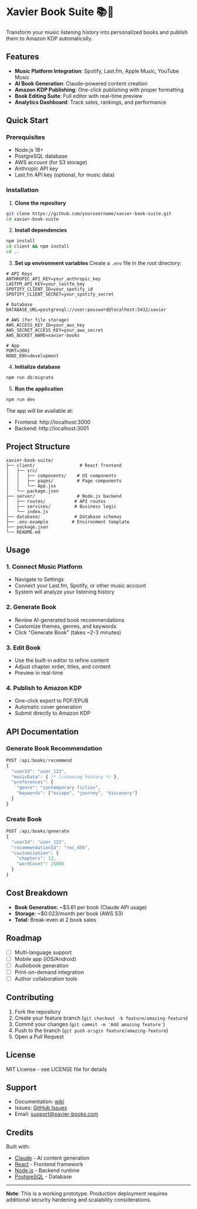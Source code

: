 # Xavier Book Suite 📚🎵

Transform your music listening history into personalized books and publish them to Amazon KDP automatically.

## Features

- **Music Platform Integration**: Spotify, Last.fm, Apple Music, YouTube Music
- **AI Book Generation**: Claude-powered content creation
- **Amazon KDP Publishing**: One-click publishing with proper formatting
- **Book Editing Suite**: Full editor with real-time preview
- **Analytics Dashboard**: Track sales, rankings, and performance

## Quick Start

### Prerequisites
- Node.js 18+
- PostgreSQL database
- AWS account (for S3 storage)
- Anthropic API key
- Last.fm API key (optional, for music data)

### Installation

1. **Clone the repository**
```bash
git clone https://github.com/yourusername/xavier-book-suite.git
cd xavier-book-suite
```

2. **Install dependencies**
```bash
npm install
cd client && npm install
cd ..
```

3. **Set up environment variables**
Create a `.env` file in the root directory:
```env
# API Keys
ANTHROPIC_API_KEY=your_anthropic_key
LASTFM_API_KEY=your_lastfm_key
SPOTIFY_CLIENT_ID=your_spotify_id
SPOTIFY_CLIENT_SECRET=your_spotify_secret

# Database
DATABASE_URL=postgresql://user:password@localhost:5432/xavier

# AWS (for file storage)
AWS_ACCESS_KEY_ID=your_aws_key
AWS_SECRET_ACCESS_KEY=your_aws_secret
AWS_BUCKET_NAME=xavier-books

# App
PORT=3001
NODE_ENV=development
```

4. **Initialize database**
```bash
npm run db:migrate
```

5. **Run the application**
```bash
npm run dev
```

The app will be available at:
- Frontend: http://localhost:3000
- Backend: http://localhost:3001

## Project Structure

```
xavier-book-suite/
├── client/                 # React frontend
│   ├── src/
│   │   ├── components/    # UI components
│   │   ├── pages/         # Page components
│   │   └── App.jsx
│   └── package.json
├── server/                # Node.js backend
│   ├── routes/           # API routes
│   ├── services/         # Business logic
│   └── index.js
├── database/             # Database schemas
├── .env.example         # Environment template
├── package.json
└── README.md
```

## Usage

### 1. Connect Music Platform
- Navigate to Settings
- Connect your Last.fm, Spotify, or other music account
- System will analyze your listening history

### 2. Generate Book
- Review AI-generated book recommendations
- Customize themes, genres, and keywords
- Click "Generate Book" (takes ~2-3 minutes)

### 3. Edit Book
- Use the built-in editor to refine content
- Adjust chapter order, titles, and content
- Preview in real-time

### 4. Publish to Amazon KDP
- One-click export to PDF/EPUB
- Automatic cover generation
- Submit directly to Amazon KDP

## API Documentation

### Generate Book Recommendation
```javascript
POST /api/books/recommend
{
  "userId": "user_123",
  "musicData": { /* listening history */ },
  "preferences": {
    "genre": "contemporary fiction",
    "keywords": ["escape", "journey", "discovery"]
  }
}
```

### Create Book
```javascript
POST /api/books/generate
{
  "userId": "user_123",
  "recommendationId": "rec_456",
  "customization": {
    "chapters": 12,
    "wordCount": 25000
  }
}
```

## Cost Breakdown

- **Book Generation**: ~$3.61 per book (Claude API usage)
- **Storage**: ~$0.023/month per book (AWS S3)
- **Total**: Break-even at 2 book sales

## Roadmap

- [ ] Multi-language support
- [ ] Mobile app (iOS/Android)
- [ ] Audiobook generation
- [ ] Print-on-demand integration
- [ ] Author collaboration tools

## Contributing

1. Fork the repository
2. Create your feature branch (`git checkout -b feature/amazing-feature`)
3. Commit your changes (`git commit -m 'Add amazing feature'`)
4. Push to the branch (`git push origin feature/amazing-feature`)
5. Open a Pull Request

## License

MIT License - see LICENSE file for details

## Support

- Documentation: [wiki](https://github.com/yourusername/xavier-book-suite/wiki)
- Issues: [GitHub Issues](https://github.com/yourusername/xavier-book-suite/issues)
- Email: support@xavier-books.com

## Credits

Built with:
- [Claude](https://claude.ai) - AI content generation
- [React](https://react.dev) - Frontend framework
- [Node.js](https://nodejs.org) - Backend runtime
- [PostgreSQL](https://postgresql.org) - Database

---

**Note**: This is a working prototype. Production deployment requires additional security hardening and scalability considerations.
